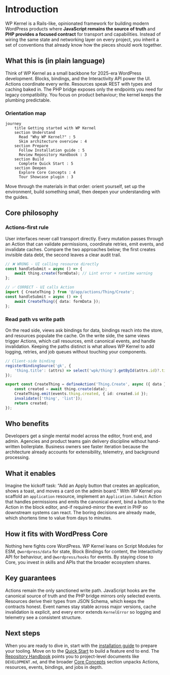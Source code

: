 # Introduction

WP Kernel is a Rails-like, opinionated framework for building modern WordPress products where **JavaScript remains the source of truth** and **PHP provides a focused contract** for transport and capabilities. Instead of wiring the same state and networking layer on every project, you inherit a set of conventions that already know how the pieces should work together.

## What this is (in plain language)

Think of WP Kernel as a small backbone for 2025-era WordPress development. Blocks, bindings, and the Interactivity API power the UI. Actions coordinate every write. Resources speak REST with types and caching baked in. The PHP bridge exposes only the endpoints you need for legacy compatibility. You focus on product behaviour; the kernel keeps the plumbing predictable.

### Orientation map

```mermaid
journey
    title Getting started with WP Kernel
    section Understand
      Read "Why WP Kernel?" : 5
      Skim architecture overview : 4
    section Prepare
      Follow Installation guide : 5
      Review Repository Handbook : 3
    section Build
      Complete Quick Start : 5
    section Deepen
      Explore Core Concepts : 4
      Tour Showcase plugin : 3
```

Move through the materials in that order: orient yourself, set up the environment, build something small, then deepen your understanding with the guides.

## Core philosophy

### Actions-first rule

User interfaces never call transport directly. Every mutation passes through an Action that can validate permissions, coordinate retries, emit events, and invalidate caches. Compare the two approaches below; the first creates invisible data debt, the second leaves a clear audit trail.

```typescript
// ❌ WRONG - UI calling resource directly
const handleSubmit = async () => {
	await thing.create(formData); // Lint error + runtime warning
};

// ✅ CORRECT - UI calls Action
import { CreateThing } from '@/app/actions/Thing/Create';
const handleSubmit = async () => {
	await CreateThing({ data: formData });
};
```

### Read path vs write path

On the read side, views ask bindings for data, bindings reach into the store, and resources populate the cache. On the write side, the same views trigger Actions, which call resources, emit canonical events, and handle invalidation. Keeping the paths distinct is what allows WP Kernel to add logging, retries, and job queues without touching your components.

```typescript
// Client-side binding
registerBindingSource('gk', {
	'thing.title': (attrs) => select('wpk/thing').getById(attrs.id)?.title,
});
```

```typescript
export const CreateThing = defineAction('Thing.Create', async ({ data }) => {
	const created = await thing.create(data);
	CreateThing.emit(events.thing.created, { id: created.id });
	invalidate(['thing', 'list']);
	return created;
});
```

## Who benefits

Developers get a single mental model across the editor, front end, and admin. Agencies and product teams gain delivery discipline without hand-written boilerplate. Business owners see faster iteration because the architecture already accounts for extensibility, telemetry, and background processing.

## What it enables

Imagine the kickoff task: “Add an Apply button that creates an application, shows a toast, and moves a card on the admin board.” With WP Kernel you scaffold an `application` resource, implement an `Application.Submit` Action that handles permissions and emits the canonical event, bind a button to the Action in the block editor, and-if required-mirror the event in PHP so downstream systems can react. The boring decisions are already made, which shortens time to value from days to minutes.

## How it fits with WordPress Core

Nothing here fights core WordPress. WP Kernel leans on Script Modules for ESM, `@wordpress/data` for state, Block Bindings for content, the Interactivity API for behaviour, and `@wordpress/hooks` for events. By staying close to Core, you invest in skills and APIs that the broader ecosystem shares.

## Key guarantees

Actions remain the only sanctioned write path. JavaScript hooks are the canonical source of truth and the PHP bridge mirrors only selected events. Resources derive their types from JSON Schema, which keeps the contracts honest. Event names stay stable across major versions, cache invalidation is explicit, and every error extends `KernelError` so logging and telemetry see a consistent structure.

## Next steps

When you are ready to dive in, start with the [installation guide](/getting-started/installation) to prepare your tooling. Move on to the [Quick Start](/getting-started/quick-start) to build a feature end to end. The [Repository Handbook](/guide/repository-handbook) points you to project-level documents like `DEVELOPMENT.md`, and the broader [Core Concepts](/guide/) section unpacks Actions, resources, events, bindings, and jobs in depth.
